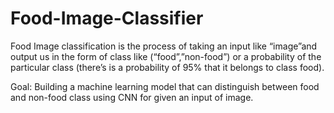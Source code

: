 # Food-Image-Classifier
Food Image classification is the process of taking an input like “image”and output us in the form of class like (“food”,”non-food”) or a probability of the particular class (there’s is a probability of 95% that it belongs to class food).

Goal: Building a machine learning model that can distinguish between food and non-food class using CNN for given an input of image.
